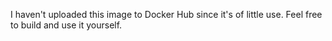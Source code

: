 I haven't uploaded this image to Docker Hub since it's of little use. Feel free
to build and use it yourself.
